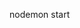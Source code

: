 <!--  trminal لكي تقوم بتشغيل البرنامج يجب عليك تشغيل الامر ادناه في الطرفيه -->
nodemon start 
<!-- وتشغيل التطبيق في ذات الوقت لكي يعمل البرنامج -->